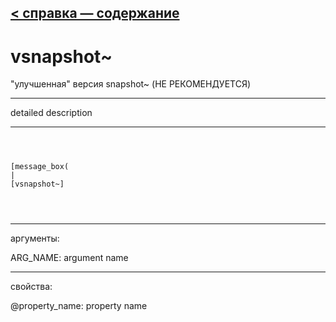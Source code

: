 [< справка — содержание](ceammc_lib.html)
---

# vsnapshot~


&#34;улучшенная&#34; версия snapshot~ (НЕ РЕКОМЕНДУЕТСЯ)

---

detailed description
<br>


---


```



[message_box(                                 
|
[vsnapshot~]


            
```

---
аргументы:

ARG_NAME: argument name<br>

---
свойства:

@property_name: property name<br>

